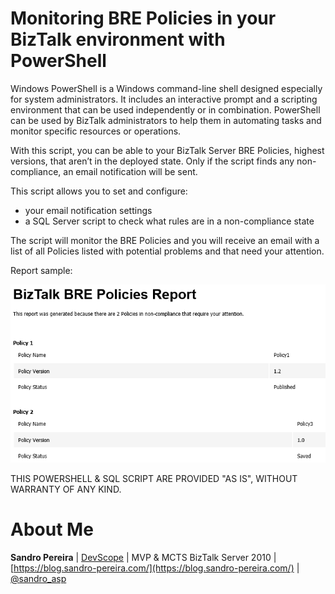 # Monitoring BRE Policies in your BizTalk environment with PowerShell
Windows PowerShell is a Windows command-line shell designed especially for system administrators. It includes an interactive prompt and a scripting environment that can be used independently or in combination. PowerShell can be used by BizTalk administrators to help them in automating tasks and monitor specific resources or operations.

With this script, you can be able to your BizTalk Server BRE Policies, highest versions, that aren’t in the deployed state. Only if the script finds any non-compliance, an email notification will be sent.

This script allows you to set and configure:
* your email notification settings
* a SQL Server script to check what rules are in a non-compliance state 

The script will monitor the BRE Policies and you will receive an email with a list of all Policies listed with potential problems and that need your attention. 

Report sample:

![Monitoring BRE Policies](media/04-BizTalk-Server-PowerShell-BRE-Monitor-Report.png)
 
THIS POWERSHELL & SQL SCRIPT ARE PROVIDED "AS IS", WITHOUT WARRANTY OF ANY KIND.

# About Me
**Sandro Pereira** | [DevScope](http://www.devscope.net/) | MVP & MCTS BizTalk Server 2010 | [https://blog.sandro-pereira.com/](https://blog.sandro-pereira.com/) | [@sandro_asp](https://twitter.com/sandro_asp)